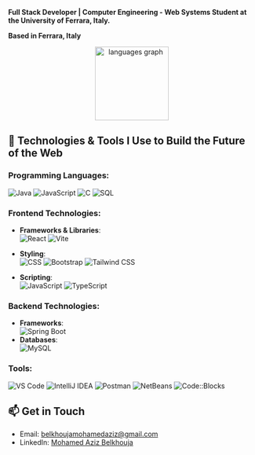 **Full Stack Developer | Computer Engineering - Web Systems Student at the University of Ferrara, Italy.**

**Based in Ferrara, Italy**

<div align="center">
  <img src="https://github-readme-stats.vercel.app/api/top-langs?username=azizbelkhouja&locale=en&hide_title=false&layout=compact&card_width=320&langs_count=5&theme=dracula&hide_border=false" height="150" alt="languages graph"  />
</div>

## 🚀 Technologies & Tools I Use to Build the Future of the Web

### Programming Languages:
![Java](https://img.shields.io/badge/-Java-007396?style=flat&logo=java&logoColor=white)
![JavaScript](https://img.shields.io/badge/-JavaScript-F7DF1E?style=flat&logo=javascript&logoColor=black)
![C](https://img.shields.io/badge/-C-A8B9CC?style=flat&logo=c&logoColor=white)
![SQL](https://img.shields.io/badge/-SQL-4479A1?style=flat&logo=postgresql&logoColor=white)
<!--
![NoSQL](https://img.shields.io/badge/-NoSQL-3C873A?style=flat&logo=mongodb&logoColor=white)
![TypeScript](https://img.shields.io/badge/-TypeScript-007ACC?style=flat&logo=typescript&logoColor=white)
-->

### Frontend Technologies:
- **Frameworks & Libraries**:  
![React](https://img.shields.io/badge/-React-61DAFB?style=flat&logo=react&logoColor=black)
![Vite](https://img.shields.io/badge/-Vite-646CFF?style=flat&logo=vite&logoColor=white)
<!--
![Angular](https://img.shields.io/badge/-Angular-DD0031?style=flat&logo=angular&logoColor=white)
![Redux](https://img.shields.io/badge/-Redux-764ABC?style=flat&logo=redux&logoColor=white)
![jQuery](https://img.shields.io/badge/-jQuery-0769AD?style=flat&logo=jquery&logoColor=white)
-->

- **Styling**:  
![CSS](https://img.shields.io/badge/-CSS-1572B6?style=flat&logo=css3&logoColor=white)
![Bootstrap](https://img.shields.io/badge/-Bootstrap-563D7C?style=flat&logo=bootstrap&logoColor=white)
![Tailwind CSS](https://img.shields.io/badge/-Tailwind%20CSS-38B2AC?style=flat&logo=tailwind-css&logoColor=white)
<!--
![SASS](https://img.shields.io/badge/-SASS-CC6699?style=flat&logo=sass&logoColor=white)
-->

- **Scripting**:  
![JavaScript](https://img.shields.io/badge/-JavaScript-F7DF1E?style=flat&logo=javascript&logoColor=black)
![TypeScript](https://img.shields.io/badge/-TypeScript-007ACC?style=flat&logo=typescript&logoColor=white)
<!--
-->
### Backend Technologies:
- **Frameworks**:  
![Spring Boot](https://img.shields.io/badge/-Spring%20Boot-6DB33F?style=flat&logo=spring-boot&logoColor=white)
- **Databases**:  
![MySQL](https://img.shields.io/badge/-MySQL-4479A1?style=flat&logo=mysql&logoColor=white)
<!--
![ExpressJS](https://img.shields.io/badge/-ExpressJS-000000?style=flat&logo=express&logoColor=white)
![NodeJS](https://img.shields.io/badge/-NodeJS-339933?style=flat&logo=node.js&logoColor=white)

- **APIs**:  
![RESTful APIs](https://img.shields.io/badge/-RESTful%20APIs-005571?style=flat&logo=api&logoColor=white)
![JSON](https://img.shields.io/badge/-JSON-000000?style=flat&logo=json&logoColor=white)
![AJAX](https://img.shields.io/badge/-AJAX-005571?style=flat&logo=ajax&logoColor=white)

![MongoDB](https://img.shields.io/badge/-MongoDB-47A248?style=flat&logo=mongodb&logoColor=white)
![SQL](https://img.shields.io/badge/-SQL-4479A1?style=flat&logo=postgresql&logoColor=white)
![PostgreSQL](https://img.shields.io/badge/-PostgreSQL-4169E1?style=flat&logo=postgresql&logoColor=white)
![NoSQL](https://img.shields.io/badge/-NoSQL-3C873A?style=flat&logo=mongodb&logoColor=white)-->

### Tools:
<!--![Git](https://img.shields.io/badge/-Git-F05032?style=flat&logo=git&logoColor=white)
![GitHub](https://img.shields.io/badge/-GitHub-181717?style=flat&logo=github&logoColor=white)-->
![VS Code](https://img.shields.io/badge/-VS%20Code-007ACC?style=flat&logo=visual-studio-code&logoColor=white)
![IntelliJ IDEA](https://img.shields.io/badge/-IntelliJ%20IDEA-000000?style=flat&logo=intellij-idea&logoColor=white)
![Postman](https://img.shields.io/badge/-Postman-FF6C37?style=flat&logo=postman&logoColor=white)
![NetBeans](https://img.shields.io/badge/-NetBeans-1B6AC6?style=flat&logo=apache-netbeans-ide&logoColor=white)
![Code::Blocks](https://img.shields.io/badge/-Code::Blocks-CC6666?style=flat&logo=code-blocks&logoColor=white)

## 📫 Get in Touch

- Email: belkhoujamohamedaziz@gmail.com  
- LinkedIn: [Mohamed Aziz Belkhouja](https://www.linkedin.com/in/mohamed-aziz-belkhouja/)
